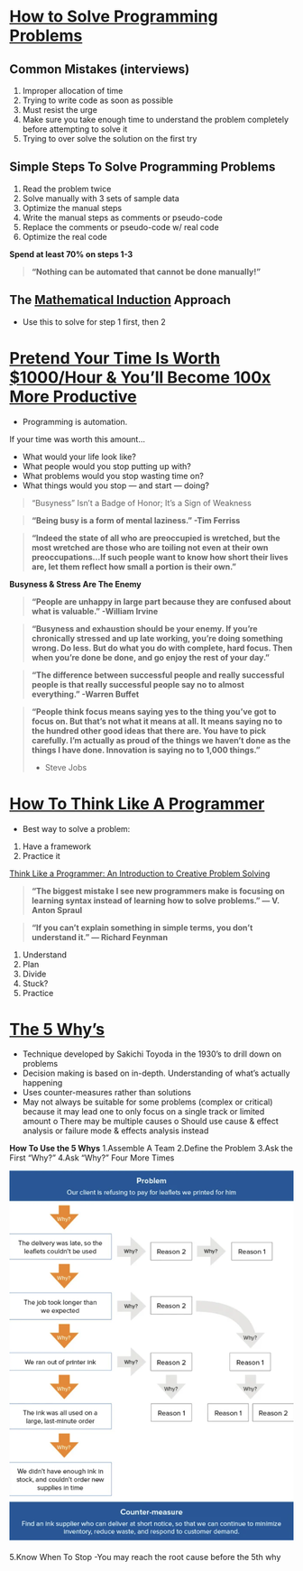 # [How to Solve Programming Problems](https://simpleprogrammer.com/solving-problems-breaking-it-down/)

## Common Mistakes (interviews)
1. Improper allocation of time
1. Trying to write code as soon as possible
1. Must resist the urge
1. Make sure you take enough time to understand the problem completely before attempting to solve it
1. Trying to over solve the solution on the first try

## Simple Steps To Solve Programming Problems
1.	Read the problem twice
2.	Solve manually with 3 sets of sample data
3.	Optimize the manual steps
4.	Write the manual steps as comments or pseudo-code
5.	Replace the comments or pseudo-code w/ real code
6.	Optimize the real code

**Spend at least 70% on steps 1-3**

> **“Nothing can be automated that cannot be done manually!”**

## The [Mathematical Induction]( https://en.wikipedia.org/wiki/Mathematical_induction) Approach
-	Use this to solve for step 1 first, then 2


# [Pretend Your Time Is Worth $1000/Hour & You’ll Become 100x More Productive]( https://medium.com/swlh/pretend-your-time-is-worth-1-000-hour-and-youll-become-100x-more-productive-f04628bb3e6d)

- Programming is automation.

If your time was worth this amount…
- What would your life look like?
- What people would you stop putting up with?
- What problems would you stop wasting time on?
- What things would you stop — and start — doing?

> “Busyness” Isn’t a Badge of Honor; It’s a Sign of Weakness

> **“Being busy is a form of mental laziness.” -Tim Ferriss**

> **“Indeed the state of all who are preoccupied is wretched, but the most wretched are those who are toiling not even at their own preoccupations…If such people want to know how short their lives are, let them reflect how small a portion is their own.”**

**Busyness & Stress Are The Enemy**

> **“People are unhappy in large part because they are confused about what is valuable.” -William Irvine**

> **“Busyness and exhaustion should be your enemy. If you’re chronically stressed and up late working, you’re doing something wrong. Do less. But do what you do with complete, hard focus. Then when you’re done be done, and go enjoy the rest of your day.”**

> **“The difference between successful people and really successful people is that really successful people say no to almost everything.” -Warren Buffet**

> **“People think focus means saying yes to the thing you’ve got to focus on. But that’s not what it means at all. It means saying no to the hundred other good ideas that there are. You have to pick carefully. I’m actually as proud of the things we haven’t done as the things I have done. Innovation is saying no to 1,000 things.”**
> - Steve Jobs

# [How To Think Like A Programmer]( https://www.freecodecamp.org/news/how-to-think-like-a-programmer-lessons-in-problem-solving-d1d8bf1de7d2/)

-	Best way to solve a problem:
1.	Have a framework
2.	Practice it

[Think Like a Programmer: An Introduction to Creative Problem Solving
](https://www.amazon.com/dp/1593274246/?tag=richardreeze-20)

> **“The biggest mistake I see new programmers make is focusing on learning syntax instead of learning how to solve   problems.” — V. Anton Spraul**

> **“If you can’t explain something in simple terms, you don’t understand it.” — Richard Feynman**


1. Understand
2. Plan
3. Divide
4. Stuck?
5. Practice

# [The 5 Why’s](https://www.mindtools.com/pages/article/newTMC_5W.htm)

-	Technique developed by Sakichi Toyoda in the 1930’s to drill down on problems
-	Decision making is based on in-depth. Understanding of what’s actually happening
-	Uses counter-measures rather than solutions
-	May not always be suitable for some problems (complex or critical) because it may lead one to only focus on a single track or limited amount
o	There may be multiple causes
o	Should use cause & effect analysis or failure mode & effects analysis instead

**How To Use the 5 Whys**
1.Assemble A Team
2.Define the Problem
3.Ask the First “Why?”
4.Ask “Why?” Four More Times

![](5whys.png)

5.Know When To Stop
    -You may reach the root cause before the 5th why








